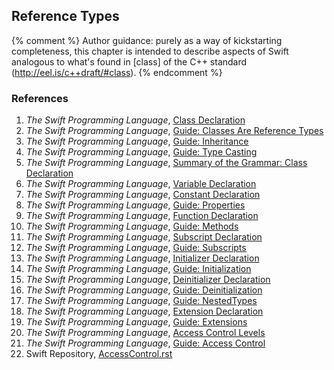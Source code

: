 ---
---

## Reference Types

{% comment %}
Author guidance: purely as a way of kickstarting completeness, this chapter
is intended to describe aspects of Swift analogous to what's found in 
[class] of the C++ standard (http://eel.is/c++draft/#class).
{% endcomment %}

### References

1. *The Swift Programming Language*, [Class Declaration](https://docs.swift.org/swift-book/ReferenceManual/Declarations.html#ID368)
1. *The Swift Programming Language*, [Guide: Classes Are Reference Types](https://docs.swift.org/swift-book/LanguageGuide/ClassesAndStructures.html#ID89)
1. *The Swift Programming Language*, [Guide: Inheritance](https://docs.swift.org/swift-book/LanguageGuide/Inheritance.html)
1. *The Swift Programming Language*, [Guide: Type Casting](https://docs.swift.org/swift-book/LanguageGuide/TypeCasting.html)
1. *The Swift Programming Language*, [Summary of the Grammar: Class Declaration](https://docs.swift.org/swift-book/ReferenceManual/Declarations.html#ID368)
1. *The Swift Programming Language*, [Variable Declaration](https://docs.swift.org/swift-book/ReferenceManual/Declarations.html#ID356)
1. *The Swift Programming Language*, [Constant Declaration](https://docs.swift.org/swift-book/ReferenceManual/Declarations.html#ID355)
1. *The Swift Programming Language*, [Guide: Properties](https://docs.swift.org/swift-book/LanguageGuide/Properties.html)
1. *The Swift Programming Language*, [Function Declaration](https://docs.swift.org/swift-book/ReferenceManual/Declarations.html#ID362)
1. *The Swift Programming Language*, [Guide: Methods](https://docs.swift.org/swift-book/LanguageGuide/Methods.html)
1. *The Swift Programming Language*, [Subscript Declaration](https://docs.swift.org/swift-book/ReferenceManual/Declarations.html#ID379)
1. *The Swift Programming Language*, [Guide: Subscripts](https://docs.swift.org/swift-book/LanguageGuide/Subscripts.html)
1. *The Swift Programming Language*, [Initializer Declaration](https://docs.swift.org/swift-book/ReferenceManual/Declarations.html#ID375)
1. *The Swift Programming Language*, [Guide: Initialization](https://docs.swift.org/swift-book/LanguageGuide/Initialization.html#)
1. *The Swift Programming Language*, [Deinitializer Declaration](https://docs.swift.org/swift-book/ReferenceManual/Declarations.html#ID377)
1. *The Swift Programming Language*, [Guide: Deinitialization](https://docs.swift.org/swift-book/LanguageGuide/Deinitialization.html)
1. *The Swift Programming Language*, [Guide: NestedTypes](https://docs.swift.org/swift-book/LanguageGuide/NestedTypes.html#)
1. *The Swift Programming Language*, [Extension Declaration](https://docs.swift.org/swift-book/ReferenceManual/Declarations.html#ID378)
1. *The Swift Programming Language*, [Guide: Extensions](https://docs.swift.org/swift-book/LanguageGuide/Extensions.html)
1. *The Swift Programming Language*, [Access Control Levels](https://docs.swift.org/swift-book/ReferenceManual/Declarations.html#ID382)
1. *The Swift Programming Language*, [Guide: Access Control](https://docs.swift.org/swift-book/LanguageGuide/AccessControl.html)
1. Swift Repository, [AccessControl.rst](AccessControl.rst)
